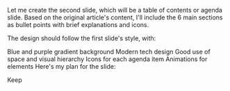Let me create the second slide, which will be a table of contents or agenda slide. Based on the original article's content, I'll include the 6 main sections as bullet points with brief explanations and icons.

The design should follow the first slide's style, with:

Blue and purple gradient background
Modern tech design
Good use of space and visual hierarchy
Icons for each agenda item
Animations for elements
Here's my plan for the slide:

Keep
